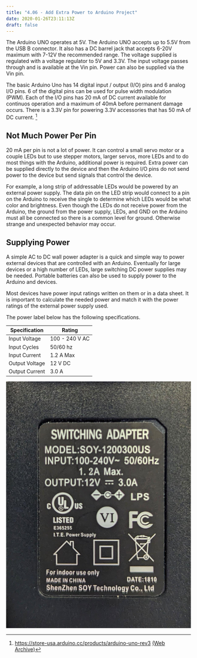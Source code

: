 ```yaml
---
title: "4.06 - Add Extra Power to Arduino Project"
date: 2020-01-26T23:11:13Z
draft: false
---
```


The Arduino UNO operates at 5V. The Arduino UNO accepts up to 5.5V from the USB B connector. It also has a DC barrel jack that accepts 6-20V maximum with 7-12V the recommended range. The voltage supplied is regulated with a voltage regulator to 5V and 3.3V. The input voltage passes through and is available at the Vin pin. Power can also be supplied via the Vin pin.

The basic Arduino Uno has 14 digital input / output (I/O) pins and 6 analog I/O pins. 6 of the digital pins can be used for pulse width modulation (PWM). Each of the I/O pins has 20 mA of DC current available for continuos operation and a maximum of 40mA before permanent damage occurs. There is a 3.3V pin for powering 3.3V accessories that has 50 mA of DC current. [^1]

## Not Much Power Per Pin

20 mA per pin is not a lot of power. It can control a small servo motor or a couple LEDs but to use stepper motors, larger servos, more LEDs and to do most things with the Arduino, additional power is required. Extra power can be supplied directly to the device and then the Arduino I/O pins do not send power to the device but send signals that control the device.

For example, a long strip of addressable LEDs would be powered by an external power supply. The data pin on the LED strip would connect to a pin on the Arduino to receive the single to determine which LEDs would be what color and brightness. Even though the LEDs do not receive power from the Arduino, the ground from the power supply, LEDs, and GND on the Arduino must all be connected so there is a common level for ground. Otherwise strange and unexpected behavior may occur.

## Supplying Power

A simple AC to DC wall power adapter is a quick and simple way to power external devices that are controlled with an Arduino. Eventually for large devices or a high number of LEDs, large switching DC power supplies may be needed. Portable batteries can also be used to supply power to the Arduino and devices.

Most devices have power input ratings written on them or in a data sheet. It is important to calculate the needed power and match it with the power ratings of the external power supply used.

The power label below has the following specifications.

<div class="responsive-table-markdown">

| Specification  | Rating         |
| -------------- | -------------- |
| Input Voltage  | 100 - 240 V AC |
| Input Cycles   | 50/60 hz       |
| Input Current  | 1.2 A Max      |
| Output Voltage | 12 V DC        |
| Output Current | 3.0 A          |

</div>

![Image of Power Supply Input / Output Specs](ac-dc-power-adapter-label.jpg)

[^1]: https://store-usa.arduino.cc/products/arduino-uno-rev3 [(Web Archive)](https://web.archive.org/web/20221227093254/https://store-usa.arduino.cc/products/arduino-uno-rev3)
